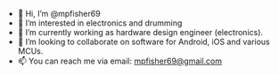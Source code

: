 - 👋 Hi, I’m @mpfisher69
- 👀 I’m interested in electronics and drumming
- 🌱 I’m currently working as hardware design engineer (electronics).
- 💞️ I’m looking to collaborate on software for Android, iOS and various MCUs.
- 📫 You can reach me via email: mpfisher69@gmail.com

<!---
mpfisher69/mpfisher69 is a ✨ special ✨ repository because its `README.md` (this file) appears on your GitHub profile.
You can click the Preview link to take a look at your changes.
--->
